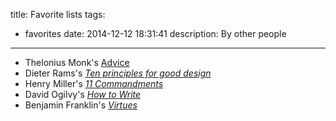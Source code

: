 title: Favorite lists
tags:
  - favorites
date: 2014-12-12 18:31:41
description: By other people
---

- Thelonius Monk's [Advice](http://www.listsofnote.com/2012/02/thelonious-monks-advice.html)
- Dieter Rams's [*Ten principles for good design*](https://www.vitsoe.com/us/about/good-design)
- Henry Miller's [*11 Commandments*](http://www.listsofnote.com/2012/01/henry-millers-11-commandments.html)
- David Ogilvy's [*How to Write*](http://www.listsofnote.com/2012/02/how-to-write.html)
- Benjamin Franklin's [*Virtues*](http://thirteenvirtues.com/)
